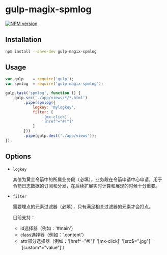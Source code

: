 # gulp-magix-spmlog

[![NPM version](https://img.shields.io/badge/npm-v1.0.0-orange.svg)](https://www.npmjs.org/package/gulp-magix-spmlog)

## Installation

```sh
npm install --save-dev gulp-magix-spmlog
```

## Usage

```javascript
var gulp    = require('gulp');
var spmlog  = require('gulp-magix-spmlog');

gulp.task('spmlog', function () {
    gulp.src('./app/views/*/*.html')
        .pipe(spmlog({
            logkey: 'mylogkey',
            filter: [
                '[mx-click]',
                '[href^="#!"]'
            ]
        }))
        .pipe(gulp.dest('./app/views'));
});
```

## Options

- `logkey`
    
    其值为黄金令箭中的所属业务段（必填），业务段在令箭申请中心申请，用于令箭日志数据的订阅和分发，在后续扩展实时计算和展现的时候十分重要。

- `filter`
    
    需要埋点的元素过滤器（必填），只有满足相关过滤器的元素才会打点。

    目前支持：

    * id选择器（例如：'#main'）
    * class选择器（例如：'.content'）
    * attr部分选择器（例如：'[href^="#!"]' '[mx-click]' '[src$=".jpg"]' '[custom*="value"]'）
